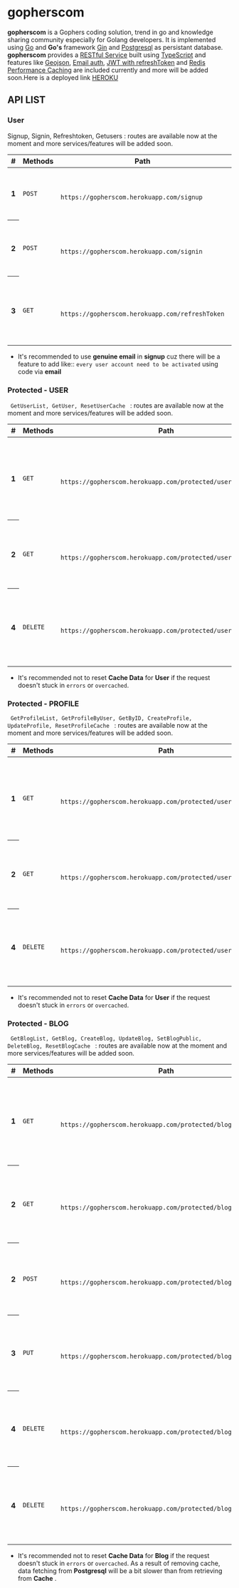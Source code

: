 # gopherscom

**gopherscom** is a Gophers coding solution, trend in go and knowledge sharing community especially for Golang developers. It is implemented using [Go](https://golang.org/) and **Go's** framework [Gin](https://github.com/gin-gonic) and [Postgresql](https://www.postgresql.org/) as persistant database. **gopherscom** provides a [RESTful Service](https://restfulapi.net/)
built using [TypeScript](https://www.typescriptlang.org/) and features like [Geojson](http://geojson.io/), [Email
auth](https://mail.google.com/), [JWT with refreshToken](http://www.passportjs.org/) and [Redis Performance Caching](https://redis.io/) are included currently and more will be
added soon.Here is a deployed link [HEROKU](https://gopherscom.herokuapp.com/)


##

##


## API LIST

### User
Signup, Signin, Refreshtoken, Getusers</code> : routes are available now at the moment and more services/features will
be added soon.
<table class="table table-hover">
    <thead>
        <tr>
            <th scope="col">#</th>
            <th scope="col">Methods</th>
            <th scope="col">Path</th>
            <th scope="col">Types</th>
            <th scope="col">Description</th>
        </tr>
    </thead>
    <tbody>
        <tr>
            <th scope="row">1</th>
            <td><code>POST</code></td>
            <td>
                <code>
                  https://gopherscom.herokuapp.com/signup
                </code>
            </td>
            <td><code>{String}</code></td>
            <td> <code>'/signUp'</code> route will allow you to save new user data to
                Database.<code>{ unique email is required }</code> </td>
        </tr>
        <tr>
            <th scope="row">2</th>
            <td><code>POST</code></td>
            <td>
                <code>
                https://gopherscom.herokuapp.com/signin
                </code>
            </td>
            <td><code>{String, String}</code></td>
            <td> <code>'/signIn'</code> route will allow you to login via database and generate
                two tokens.<code>accessToken</code> and <code>refreshToken</code>. </td>
        </tr>
        <tr>
            <th scope="row">3</th>
            <td><code>GET</code></td>
            <td>
                <code>
                 https://gopherscom.herokuapp.com/refreshToken
                </code>
            </td>
            <td><code>{String}</code></td>
            <td> <code>'/refreshToken'</code> route will allow you to refresh tokens without
                <code>sigining in</code> and
                <code>refreshToken</code>.<code>{ refreshToken need to be valid }</code> </td>
        </tr>
    </tbody>
</table>

- It's recommended to use **genuine email** in **signup** cuz there will be a feature to add like:: `every user account
need to be activated` using code via **email**

### Protected - USER
<code> GetUserList, GetUser, ResetUserCache </code> : routes are available now at the moment and more
services/features will be added soon.


<table class="table table-hover">
    <thead>
        <tr>
            <th scope="col">#</th>
            <th scope="col">Methods</th>
            <th scope="col">Path</th>
            <th scope="col">Types</th>
            <th scope="col">Description</th>
        </tr>
    </thead>
    <tbody>
        <tr>
            <th scope="row">1</th>
            <td><code>GET</code></td>
            <td>
                <code>
                    https://gopherscom.herokuapp.com/protected/user/list
                </code>
            </td>
            <td><code>{String, Objects, Slice}</code></td>
            <td> <code>'/'</code> route will allow you to fetach <code>users</code> data from
                <code>Postgresql/Redis</code>
                Database.<code>{ Authenitication with valid accessToken is required }</code> </td>
        </tr>
        <tr>
            <th scope="row">2</th>
            <td><code>GET</code></td>
            <td>
                <code>
                    https://gopherscom.herokuapp.com/protected/user?id={}
                </code>
            </td>
            <td><code>{String, Objects}</code></td>
            <td> <code>'/'</code> route will allow you to fetch only specific <code>User</code> based
                on <code>id</code>.<code>{ refreshToken need to be valid }</code> </td>
        </tr>
        <tr>
            <th scope="row">4</th>
            <td><code>DELETE</code></td>
            <td>
                <code>
                 https://gopherscom.herokuapp.com/protected/user/resetcache
                </code>
            </td>
            <td><code>{String}</code></td>
            <td> <code>'/'</code> route will allow you to reset all <code>User</code> data in 
                <code>Redis cache</code>.
                <code>{ Authenitication with valid accessToken is required }</code> . </td>
        </tr>
    </tbody>
</table>

- It's recommended not to reset **Cache Data** for **User** if the request doesn't stuck in `errors` or `overcached`.


### Protected - PROFILE
<code> GetProfileList, GetProfileByUser, GetByID, CreateProfile, UpdateProfile, ResetProfileCache </code> : routes are available now at the moment and more
services/features will be added soon.


<table class="table table-hover">
    <thead>
        <tr>
            <th scope="col">#</th>
            <th scope="col">Methods</th>
            <th scope="col">Path</th>
            <th scope="col">Types</th>
            <th scope="col">Description</th>
        </tr>
    </thead>
    <tbody>
        <tr>
            <th scope="row">1</th>
            <td><code>GET</code></td>
            <td>
                <code>
                    https://gopherscom.herokuapp.com/protected/user/list
                </code>
            </td>
            <td><code>{String, Objects, Slice}</code></td>
            <td> <code>'/'</code> route will allow you to fetach <code>users</code> data from
                <code>Postgresql/Redis</code>
                Database.<code>{ Authenitication with valid accessToken is required }</code> </td>
        </tr>
        <tr>
            <th scope="row">2</th>
            <td><code>GET</code></td>
            <td>
                <code>
                    https://gopherscom.herokuapp.com/protected/user?id={}
                </code>
            </td>
            <td><code>{String, Objects}</code></td>
            <td> <code>'/'</code> route will allow you to fetch only specific <code>User</code> based
                on <code>id</code>.<code>{ refreshToken need to be valid }</code> </td>
        </tr>
        <tr>
            <th scope="row">4</th>
            <td><code>DELETE</code></td>
            <td>
                <code>
                 https://gopherscom.herokuapp.com/protected/user/resetcache
                </code>
            </td>
            <td><code>{String}</code></td>
            <td> <code>'/'</code> route will allow you to reset all <code>User</code> data in 
                <code>Redis cache</code>.
                <code>{ Authenitication with valid accessToken is required }</code> . </td>
        </tr>
    </tbody>
</table>

- It's recommended not to reset **Cache Data** for **User** if the request doesn't stuck in `errors` or `overcached`.


### Protected - BLOG
<code> GetBlogList, GetBlog, CreateBlog, UpdateBlog, SetBlogPublic, DeleteBlog, ResetBlogCache </code> : routes are available now at the moment and more
services/features will be added soon.


<table class="table table-hover">
    <thead>
        <tr>
            <th scope="col">#</th>
            <th scope="col">Methods</th>
            <th scope="col">Path</th>
            <th scope="col">Types</th>
            <th scope="col">Description</th>
        </tr>
    </thead>
    <tbody>
        <tr>
            <th scope="row">1</th>
            <td><code>GET</code></td>
            <td>
                <code>
                    https://gopherscom.herokuapp.com/protected/blog/list
                </code>
            </td>
            <td><code>{String, Objects, Slice}</code></td>
            <td> <code>'/blog/list'</code> route will allow you to fetach <code>slices of blog object</code> data from
                <code>Postgresql/Redis</code>
                Database.<code>{ Authenitication with valid accessToken is required }</code> </td>
        </tr>
        <tr>
            <th scope="row">2</th>
            <td><code>GET</code></td>
            <td>
                <code>
                    https://gopherscom.herokuapp.com/protected/blog/byid?id={}
                </code>
            </td>
            <td><code>{String, Objects}</code></td>
            <td> <code>'/'</code> route will allow you to fetch only specific <code>Blog Object</code> based
                on <code>id</code>.<code>{ refreshToken need to be valid }</code> </td>
        </tr>
        <tr>
            <th scope="row">2</th>
            <td><code>POST</code></td>
            <td>
                <code>
                https://gopherscom.herokuapp.com/protected/blog/new
                </code>
            </td>
            <td><code>{String, Slices, Points}</code></td>
            <td> <code>'/blog/new'</code> route will allow you to add Blog data to database.<code>{ Authenitication with valid accessToken is required }</code> </td>
        </tr>
        <tr>
            <th scope="row">3</th>
            <td><code>PUT</code></td>
            <td>
                <code>
                https://gopherscom.herokuapp.com/protected/blog/update
                </code>
            </td>
            <td><code>{String, Slices, Points}</code></td>
            <td> <code>'/blog/update'</code> route will allow you to update <code>Blog</code> with
                <code>{id}</code> to database.
                <code>{ Authenitication with valid accessToken is required }</code> . </td>
        </tr>
        <tr>
            <th scope="row">4</th>
            <td><code>DELETE</code></td>
            <td>
                <code>
                https://gopherscom.herokuapp.com/protected/blog/remove
                </code>
            </td>
            <td><code>{String}</code></td>
            <td> <code>'/blog/remove'</code> route will allow you to remove <code>Blog</code> with
                <code>{id}</code> from database.
                <code>{ Authenitication with valid accessToken is required }</code> . </td>
        </tr>
        <tr>
            <th scope="row">4</th>
            <td><code>DELETE</code></td>
            <td>
                <code>
                 https://gopherscom.herokuapp.com/protected/blog/resetcache
                </code>
            </td>
            <td><code>{String}</code></td>
            <td> <code>'/'</code> route will allow you to reset all <code>Blog</code> data in 
                <code>Redis cache</code>.
                <code>{ Authenitication with valid accessToken is required }</code> . </td>
        </tr>
    </tbody>
</table>

- It's recommended not to reset **Cache Data** for **Blog** if the request doesn't stuck in `errors` or `overcached`. As a result of removing cache, data fetching from **Postgresql** will be a bit slower than from retrieving from **Cache** .